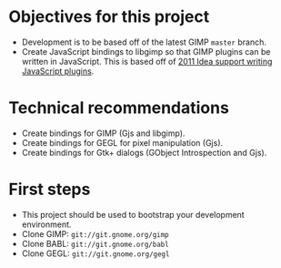 # Objectives for this project

* Development is to be based off of the latest GIMP `master` branch.
* Create JavaScript bindings to libgimp so that GIMP plugins can be
  written in JavaScript.  This is based off of [2011 Idea support writing
  JavaScript plugins][jsbind-idea].

# Technical recommendations

* Create bindings for GIMP (Gjs and libgimp).
* Create bindings for GEGL for pixel manipulation (Gjs).
* Create bindings for Gtk+ dialogs (GObject Introspection and Gjs).

# First steps

* This project should be used to bootstrap your development environment.
* Clone GIMP: `git://git.gnome.org/gimp`
* Clone BABL: `git://git.gnome.org/babl`
* Clone GEGL: `git://git.gnome.org/gegl`


[gobject]: https://wiki.gnome.org/Projects/GObjectIntrospection
[jsbind-idea]: http://wiki.gimp.org/wiki/Hacking:GSoC/2011/Ideas#Support_writing_JavaScript_plug-ins
[jslibs]: https://wiki.gnome.org/JavaScript
[lg-gimp]: http://developer.gimp.org/api/2.0/libgimp/libgimp-Gimp.html
[lg-gimpplugin]: http://developer.gimp.org/api/2.0/libgimp/libgimp-gimpplugin.html
[perlbind]: https://metacpan.org/release/Gimp
[vagrant]: https://www.vagrantup.com/
